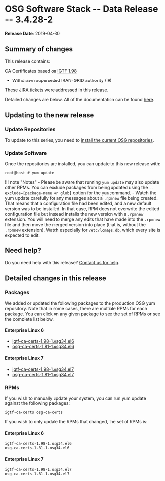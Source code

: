 OSG Software Stack -- Data Release -- 3.4.28-2
==============================================

**Release Date**: 2019-04-30

Summary of changes
------------------

This release contains:

CA Certificates based on [IGTF 1.98](http://dist.eugridpma.info/distribution/igtf/current/CHANGES)

-   Withdrawn superseded IRAN-GRID authority (IR)

These [JIRA tickets](https://jira.opensciencegrid.org/issues/?jql=project%20%3D%20SOFTWARE%20AND%20fixVersion%20%3D%203.4.28-2%20ORDER%20BY%20priority%20DESC%2C%20key%20DESC) were addressed in this release.

Detailed changes are below. All of the documentation can be found [here](../../index.md).

Updating to the new release
---------------------------

### Update Repositories

To update to this series, you need to [install the current OSG repositories](../../common/yum.md#install-osg-repositories).

### Update Software

Once the repositories are installed, you can update to this new release with:

``` console
root@host # yum update
```

!!! note "Notes"
    -   Please be aware that running `yum update` may also update other RPMs. You can exclude packages from being updated using the `--exclude=[package-name or glob]` option for the `yum` command.
    -   Watch the yum update carefully for any messages about a `.rpmnew` file being created. That means that a configuration file had been edited, and a new default version was to be installed. In that case, RPM does not overwrite the edited configuration file but instead installs the new version with a `.rpmnew` extension. You will need to merge any edits that have made into the `.rpmnew` file and then move the merged version into place (that is, without the `.rpmnew` extension). Watch especially for `/etc/lcmaps.db`, which every site is expected to edit.

Need help?
----------

Do you need help with this release? [Contact us for help](../../common/help.md).

Detailed changes in this release
--------------------------------

### Packages

We added or updated the following packages to the production OSG yum repository. Note that in some cases, there are multiple RPMs for each package. You can click on any given package to see the set of RPMs or see the complete list below.

#### Enterprise Linux 6

-   [igtf-ca-certs-1.98-1.osg34.el6](https://koji.chtc.wisc.edu/koji/search?match=glob&type=build&terms=igtf-ca-certs-1.98-1.osg34.el6)
-   [osg-ca-certs-1.81-1.osg34.el6](https://koji.chtc.wisc.edu/koji/search?match=glob&type=build&terms=osg-ca-certs-1.81-1.osg34.el6)

#### Enterprise Linux 7

-   [igtf-ca-certs-1.98-1.osg34.el7](https://koji.chtc.wisc.edu/koji/search?match=glob&type=build&terms=igtf-ca-certs-1.98-1.osg34.el7)
-   [osg-ca-certs-1.81-1.osg34.el7](https://koji.chtc.wisc.edu/koji/search?match=glob&type=build&terms=osg-ca-certs-1.81-1.osg34.el7)

### RPMs

If you wish to manually update your system, you can run yum update against the following packages:

    igtf-ca-certs osg-ca-certs

If you wish to only update the RPMs that changed, the set of RPMs is:

#### Enterprise Linux 6

``` file
igtf-ca-certs-1.98-1.osg34.el6
osg-ca-certs-1.81-1.osg34.el6
```

#### Enterprise Linux 7

``` file
igtf-ca-certs-1.98-1.osg34.el7
osg-ca-certs-1.81-1.osg34.el7
```
